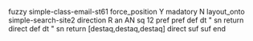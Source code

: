 fuzzy simple-class-email-st61
   force_position Y
   madatory N
   layout_onto simple-search-site2
   direction R
   an AN
   sq 12
   pref 
   pref 
   def 
    dt "
    sn 
    return 
    direct 
   def 
    dt "
    sn 
    return [destaq,destaq,destaq]
    direct 
   suf 
   suf 
end
